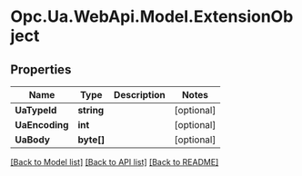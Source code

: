 # Opc.Ua.WebApi.Model.ExtensionObject

## Properties

Name | Type | Description | Notes
------------ | ------------- | ------------- | -------------
**UaTypeId** | **string** |  | [optional] 
**UaEncoding** | **int** |  | [optional] 
**UaBody** | **byte[]** |  | [optional] 

[[Back to Model list]](../README.md#documentation-for-models) [[Back to API list]](../README.md#documentation-for-api-endpoints) [[Back to README]](../README.md)

